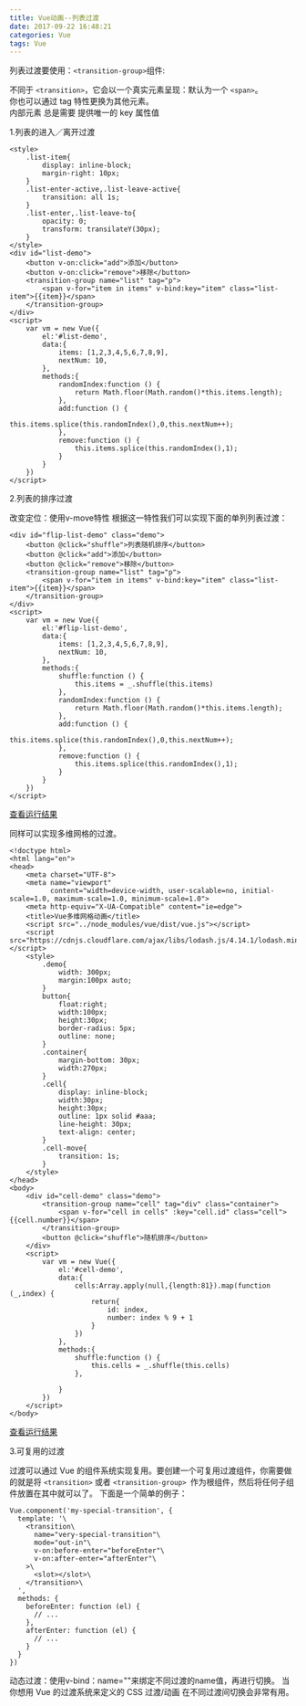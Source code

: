 ```yaml
---
title: Vue动画--列表过渡
date: 2017-09-22 16:48:21
categories: Vue
tags: Vue
---
```


列表过渡要使用：`<transition-group>`组件:

不同于 `<transition>`，它会以一个真实元素呈现：默认为一个 `<span>`。  
你也可以通过 tag 特性更换为其他元素。  
内部元素 总是需要 提供唯一的 key 属性值

1.列表的进入／离开过渡
	
	<style>
        .list-item{
            display: inline-block;
            margin-right: 10px;
        }
        .list-enter-active,.list-leave-active{
            transition: all 1s;
        }
        .list-enter,.list-leave-to{
            opacity: 0;
            transform: transilateY(30px);
        }
    </style>
	<div id="list-demo">
        <button v-on:click="add">添加</button>
        <button v-on:click="remove">移除</button>
        <transition-group name="list" tag="p">
            <span v-for="item in items" v-bind:key="item" class="list-item">{{item}}</span>
        </transition-group>
    </div>
    <script>
        var vm = new Vue({
            el:'#list-demo',
            data:{
                items: [1,2,3,4,5,6,7,8,9],
                nextNum: 10,
            },
            methods:{
                randomIndex:function () {
                    return Math.floor(Math.random()*this.items.length);
                },
                add:function () {
                    this.items.splice(this.randomIndex(),0,this.nextNum++);
                },
                remove:function () {
                    this.items.splice(this.randomIndex(),1);
                }
            }
        })
    </script>

2.列表的排序过渡

改变定位：使用v-move特性
根据这一特性我们可以实现下面的单列列表过渡：

	<div id="flip-list-demo" class="demo">
        <button @click="shuffle">列表随机排序</button>
        <button @click="add">添加</button>
        <button @click="remove">移除</button>
        <transition-group name="list" tag="p">
            <span v-for="item in items" v-bind:key="item" class="list-item">{{item}}</span>
        </transition-group>
    </div>
    <script>
        var vm = new Vue({
            el:'#flip-list-demo',
            data:{
                items: [1,2,3,4,5,6,7,8,9],
                nextNum: 10,
            },
            methods:{
                shuffle:function () {
                    this.items = _.shuffle(this.items)
                },
                randomIndex:function () {
                    return Math.floor(Math.random()*this.items.length);
                },
                add:function () {
                    this.items.splice(this.randomIndex(),0,this.nextNum++);
                },
                remove:function () {
                    this.items.splice(this.randomIndex(),1);
                }
            }
        })
    </script>
<a href="http://owpwda5op.bkt.clouddn.com/list.html">查看运行结果</a>


同样可以实现多维网格的过渡。

	<!doctype html>
	<html lang="en">
	<head>
	    <meta charset="UTF-8">
	    <meta name="viewport"
	          content="width=device-width, user-scalable=no, initial-scale=1.0, maximum-scale=1.0, minimum-scale=1.0">
	    <meta http-equiv="X-UA-Compatible" content="ie=edge">
	    <title>Vue多维网格动画</title>
	    <script src="../node_modules/vue/dist/vue.js"></script>
	    <script src="https://cdnjs.cloudflare.com/ajax/libs/lodash.js/4.14.1/lodash.min.js"></script>
	    <style>
	        .demo{
	            width: 300px;
	            margin:100px auto;
	        }
	        button{
	            float:right;
	            width:100px;
	            height:30px;
	            border-radius: 5px;
	            outline: none;
	        }
	        .container{
	            margin-bottom: 30px;
	            width:270px;
	        }
	        .cell{
	            display: inline-block;
	            width:30px;
	            height:30px;
	            outline: 1px solid #aaa;
	            line-height: 30px;
	            text-align: center;
	        }
	        .cell-move{
	            transition: 1s;
	        }
	    </style>
	</head>
	<body>
	    <div id="cell-demo" class="demo">
	        <transition-group name="cell" tag="div" class="container">
	            <span v-for="cell in cells" :key="cell.id" class="cell">{{cell.number}}</span>
	        </transition-group>
	        <button @click="shuffle">随机排序</button>
	    </div>
	    <script>
	        var vm = new Vue({
	            el:'#cell-demo',
	            data:{
	                cells:Array.apply(null,{length:81}).map(function (_,index) {
	                    return{
	                        id: index,
	                        number: index % 9 + 1
	                    }
	                })
	            },
	            methods:{
	                shuffle:function () {
	                    this.cells = _.shuffle(this.cells)
	                },

	            }
	        })
	    </script>
	</body>

<a href="http://owpwda5op.bkt.clouddn.com/grid.html">查看运行结果</a>

3.可复用的过渡

过渡可以通过 Vue 的组件系统实现复用。要创建一个可复用过渡组件，你需要做的就是将 `<transition>` 或者 `<transition-group> `作为根组件，然后将任何子组件放置在其中就可以了。
下面是一个简单的例子：

	Vue.component('my-special-transition', {
	  template: '\
	    <transition\
	      name="very-special-transition"\
	      mode="out-in"\
	      v-on:before-enter="beforeEnter"\
	      v-on:after-enter="afterEnter"\
	    >\
	      <slot></slot>\
	    </transition>\
	  ',
	  methods: {
	    beforeEnter: function (el) {
	      // ...
	    },
	    afterEnter: function (el) {
	      // ...
	    }
	  }
	})

动态过渡：使用v-bind：name=""来绑定不同过渡的name值，再进行切换。
当你想用 Vue 的过渡系统来定义的 CSS 过渡/动画 在不同过渡间切换会非常有用。
